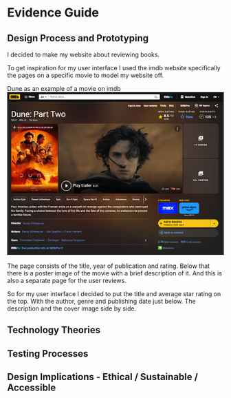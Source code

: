 # Evidence Guide

## Design Process and Prototyping
I decided to make my website about reviewing books.

To get inspiration for my user interface I used the imdb website specifically the pages on a specific movie to model my website off.

Dune as an example of a movie on imdb
![Html Dune as example of a movie on imdb](https://github.com/Random-Devil-with-internet/Year-12-3-Assignment/blob/main/Dune.png)

The page consists of the title, year of publication and rating. Below that there is a poster image of the movie with a brief description of it. And this is also a separate page for the user reviews.

So for my user interface I decided to put the title and average star rating on the top. With the author, genre and publishing date just below. The description and the cover image side by side. 
## Technology Theories

## Testing Processes

## Design Implications - Ethical / Sustainable / Accessible

